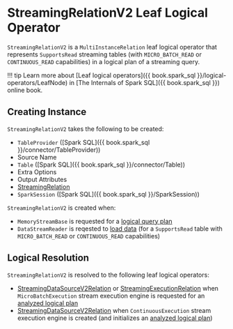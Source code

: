 # StreamingRelationV2 Leaf Logical Operator

`StreamingRelationV2` is a `MultiInstanceRelation` leaf logical operator that represents `SupportsRead` streaming tables (with `MICRO_BATCH_READ` or `CONTINUOUS_READ` capabilities) in a logical plan of a streaming query.

!!! tip
    Learn more about [Leaf logical operators]({{ book.spark_sql }}/logical-operators/LeafNode) in [The Internals of Spark SQL]({{ book.spark_sql }}) online book.

## Creating Instance

`StreamingRelationV2` takes the following to be created:

* <span id="source"> `TableProvider` ([Spark SQL]({{ book.spark_sql }}/connector/TableProvider))
* <span id="sourceName"> Source Name
* <span id="table"> `Table` ([Spark SQL]({{ book.spark_sql }}/connector/Table))
* <span id="extraOptions"> Extra Options
* <span id="output"> Output Attributes
* <span id="v1Relation"> [StreamingRelation](StreamingRelation.md)
* <span id="session"> `SparkSession` ([Spark SQL]({{ book.spark_sql }}/SparkSession))

`StreamingRelationV2` is created when:

* `MemoryStreamBase` is requested for a [logical query plan](../datasources/memory/MemoryStreamBase.md#logicalPlan)
* `DataStreamReader` is reqested to [load data](../DataStreamReader.md#load) (for a `SupportsRead` table with `MICRO_BATCH_READ` or `CONTINUOUS_READ` capabilities)

## Logical Resolution

`StreamingRelationV2` is resolved to the following leaf logical operators:

* [StreamingDataSourceV2Relation](StreamingDataSourceV2Relation.md) or [StreamingExecutionRelation](StreamingExecutionRelation.md) when `MicroBatchExecution` stream execution engine is requested for an [analyzed logical plan](../MicroBatchExecution.md#logicalPlan)
* [StreamingDataSourceV2Relation](StreamingDataSourceV2Relation.md) when `ContinuousExecution` stream execution engine is created (and initializes an [analyzed logical plan](../ContinuousExecution.md#logicalPlan))
